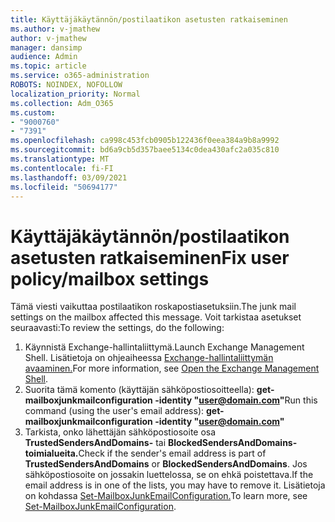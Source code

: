 ```yaml
---
title: Käyttäjäkäytännön/postilaatikon asetusten ratkaiseminen
ms.author: v-jmathew
author: v-jmathew
manager: dansimp
audience: Admin
ms.topic: article
ms.service: o365-administration
ROBOTS: NOINDEX, NOFOLLOW
localization_priority: Normal
ms.collection: Adm_O365
ms.custom:
- "9000760"
- "7391"
ms.openlocfilehash: ca998c453fcb0905b122436f0eea384a9b8a9992
ms.sourcegitcommit: bd6a9cb5d357baee5134c0dea430afc2a035c810
ms.translationtype: MT
ms.contentlocale: fi-FI
ms.lasthandoff: 03/09/2021
ms.locfileid: "50694177"
---
```

# <a name="fix-user-policymailbox-settings"></a><span data-ttu-id="ecd68-102">Käyttäjäkäytännön/postilaatikon asetusten ratkaiseminen</span><span class="sxs-lookup"><span data-stu-id="ecd68-102">Fix user policy/mailbox settings</span></span>

<span data-ttu-id="ecd68-103">Tämä viesti vaikuttaa postilaatikon roskapostiasetuksiin.</span><span class="sxs-lookup"><span data-stu-id="ecd68-103">The junk mail settings on the mailbox affected this message.</span></span> <span data-ttu-id="ecd68-104">Voit tarkistaa asetukset seuraavasti:</span><span class="sxs-lookup"><span data-stu-id="ecd68-104">To review the settings, do the following:</span></span>

1. <span data-ttu-id="ecd68-105">Käynnistä Exchange-hallintaliittymä.</span><span class="sxs-lookup"><span data-stu-id="ecd68-105">Launch Exchange Management Shell.</span></span> <span data-ttu-id="ecd68-106">Lisätietoja on ohjeaiheessa [Exchange-hallintaliittymän avaaminen.](https://go.microsoft.com/fwlink/?linkid=2101432)</span><span class="sxs-lookup"><span data-stu-id="ecd68-106">For more information, see [Open the Exchange Management Shell](https://go.microsoft.com/fwlink/?linkid=2101432).</span></span>
2. <span data-ttu-id="ecd68-107">Suorita tämä komento (käyttäjän sähköpostiosoitteella):  **get-mailboxjunkmailconfiguration -identity "user@domain.com"**</span><span class="sxs-lookup"><span data-stu-id="ecd68-107">Run this command (using the user's email address):  **get-mailboxjunkmailconfiguration -identity "user@domain.com"**</span></span>
3. <span data-ttu-id="ecd68-108">Tarkista, onko lähettäjän sähköpostiosoite osa **TrustedSendersAndDomains-** tai **BlockedSendersAndDomains-toimialueita.**</span><span class="sxs-lookup"><span data-stu-id="ecd68-108">Check if the sender's email address is part of **TrustedSendersAndDomains** or **BlockedSendersAndDomains**.</span></span> <span data-ttu-id="ecd68-109">Jos sähköpostiosoite on jossakin luettelossa, se on ehkä poistettava.</span><span class="sxs-lookup"><span data-stu-id="ecd68-109">If the email address is in one of the lists, you may have to remove it.</span></span> <span data-ttu-id="ecd68-110">Lisätietoja on kohdassa [Set-MailboxJunkEmailConfiguration.](https://go.microsoft.com/fwlink/?linkid=2101047)</span><span class="sxs-lookup"><span data-stu-id="ecd68-110">To learn more, see [Set-MailboxJunkEmailConfiguration](https://go.microsoft.com/fwlink/?linkid=2101047).</span></span>
